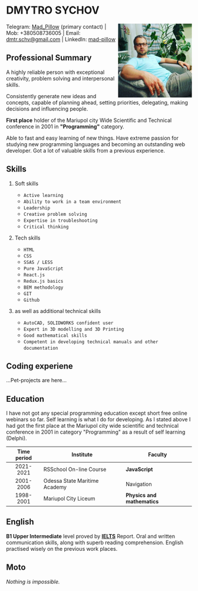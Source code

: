 # **DMYTRO SYCHOV**

<img align="right" src="./images/avatar.jpg" style="width: 200px" />

Telegram: [Mad_Pillow](https://t.me/Mad_Pillow) (primary contact) \| Mob: +380508736005 \| Email: [dmtr.schv@gmail.com](mailto:dmtr.schv@gmail.com) \| LinkedIn: [mad-pillow](http://www.linkedin.com/in/mad-pillow)

## **Professional Summary**

A highly reliable person with exceptional creativity, problem solving and interpersonal skills.

Consistently generate new ideas and concepts, capable of planning ahead, setting priorities, delegating, making decisions and influencing people.

**First place** holder of the Mariupol city Wide Scientific and Technical conference in 2001 in **"Programming"** category.

Able to fast and easy learning of new things. Have extreme passion for studying new programming languages and becoming an outstanding web developer. Got a lot of valuable skills from a previous experience.

## **Skills**

1. Soft skills

   - `Active learning`
   - `Ability to work in a team environment`
   - `Leadership`
   - `Creative problem solving`
   - `Expertise in troubleshooting`
   - `Critical thinking`

2. Tech skills

   - `HTML`
   - `CSS`
   - `SSAS / LESS`
   - `Pure JavaScript`
   - `React.js`
   - `Redux.js basics`
   - `BEM methodology`
   - `GIT`
   - `Github`

3. as well as additional technical skills
   - `AutoCAD, SOLIDWORKS confident user`
   - `Expert in 3D modelling and 3D Printing`
   - `Good mathematical skills`
   - `Competent in developing technical manuals and other documentation`

## **Coding experiene**

...Pet-projects are here...

## **Education**

I have not got any special programming education except short free online webinars so far. Self learning is what I do for developing. As I stated above I had got the first place at the Mariupol city wide scientific and technical conference in 2001 in category "Programming" as a result of self learning (Delphi).

| Time period | Institute                     | Faculty                     |
| :---------: | ----------------------------- | --------------------------- |
|  2021-2021  | RSSchool On-line Course       | **JavaScript**              |
|  2001-2006  | Odessa State Maritime Academy | Navigation                  |
|  1998-2001  | Mariupol City Liceum          | **Physics and mathematics** |

## **English**

**B1 Upper Intermediate** level proved by **[IELTS](https://www.ielts.org/)** Report. Oral and written communication
skills, along with superb reading comprehension. English practised wisely on the previous work places.

## **Moto**

_Nothing is impossible._
